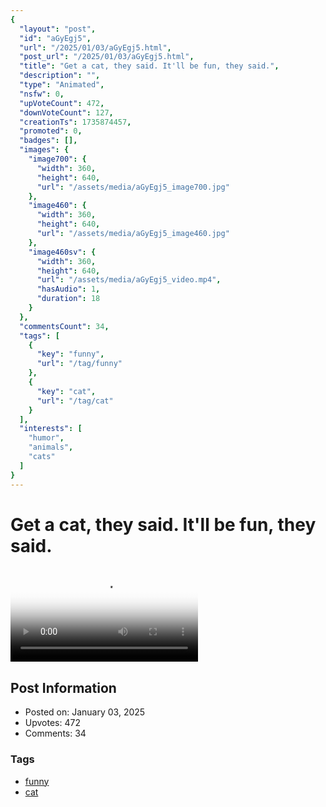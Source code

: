 ```yaml
---
{
  "layout": "post",
  "id": "aGyEgj5",
  "url": "/2025/01/03/aGyEgj5.html",
  "post_url": "/2025/01/03/aGyEgj5.html",
  "title": "Get a cat, they said. It'll be fun, they said.",
  "description": "",
  "type": "Animated",
  "nsfw": 0,
  "upVoteCount": 472,
  "downVoteCount": 127,
  "creationTs": 1735874457,
  "promoted": 0,
  "badges": [],
  "images": {
    "image700": {
      "width": 360,
      "height": 640,
      "url": "/assets/media/aGyEgj5_image700.jpg"
    },
    "image460": {
      "width": 360,
      "height": 640,
      "url": "/assets/media/aGyEgj5_image460.jpg"
    },
    "image460sv": {
      "width": 360,
      "height": 640,
      "url": "/assets/media/aGyEgj5_video.mp4",
      "hasAudio": 1,
      "duration": 18
    }
  },
  "commentsCount": 34,
  "tags": [
    {
      "key": "funny",
      "url": "/tag/funny"
    },
    {
      "key": "cat",
      "url": "/tag/cat"
    }
  ],
  "interests": [
    "humor",
    "animals",
    "cats"
  ]
}
---
```


# Get a cat, they said. It'll be fun, they said.

<video controls playsinline loop poster="/assets/media/aGyEgj5_image460.jpg">
  <source src="/assets/media/aGyEgj5_video.mp4" type="video/mp4">
  Your browser does not support the video tag.
</video>

## Post Information

- Posted on: January 03, 2025
- Upvotes: 472
- Comments: 34

### Tags

- [funny](/tag/funny)
- [cat](/tag/cat)
